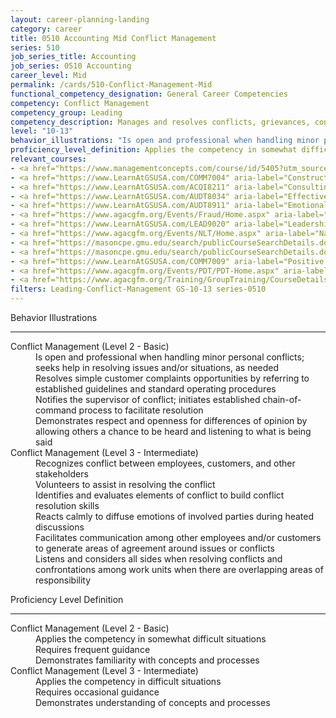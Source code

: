 ```yaml
---
layout: career-planning-landing
category: career
title: 0510 Accounting Mid Conflict Management
series: 510
job_series_title: Accounting
job_series: 0510 Accounting
career_level: Mid
permalink: /cards/510-Conflict-Management-Mid
functional_competency_designation: General Career Competencies
competency: Conflict Management
competency_group: Leading
competency_description: Manages and resolves conflicts, grievances, confrontations, or disagreements in a constructive manner to minimize negative (personal) impact
level: "10-13"
behavior_illustrations: "Is open and professional when handling minor personal conflicts; seeks help in resolving issues and/or situations, as needed ? Resolves simple customer complaints opportunities by referring to established guidelines and standard operating procedures ? Notifies the supervisor of conflict; initiates established chain-of- command process to facilitate resolution ? Demonstrates respect and openness for differences of opinion by allowing others a chance to be heard and listening to what is being said ? Recognizes conflict between employees, customers, and other stakeholders ? Volunteers to assist in resolving the conflict ? Identifies and evaluates elements of conflict to build conflict resolution skills ? Reacts calmly to diffuse emotions of involved parties during heated discussions ? Facilitates communication among other employees and/or customers to generate areas of agreement around issues or conflicts ? Listens and considers all sides when resolving conflicts and confrontations among work units when there are overlapping areas of responsibility"
proficiency_level_definition: Applies the competency in somewhat difficult situations ? Requires frequent guidance ? Demonstrates familiarity with concepts and processes ? Applies the competency in difficult situations ? Requires occasional guidance ? Demonstrates understanding of concepts and processes
relevant_courses: 
- <a href="https://www.managementconcepts.com/course/id/5405?utm_source=CFOportal&utm_medium=listing&utm_campaign=CFOTTEP&utm_id=23FM" aria-label="Benefit-Cost Analysis Using Microsoft Excel - https://www.managementconcepts.com/course/id/5405?utm_source=CFOportal&utm_medium=listing&utm_campaign=CFOTTEP&utm_id=23FM">Benefit-Cost Analysis Using Microsoft Excel</a>, Management Concepts
- <a href="https://www.LearnAtGSUSA.com/COMM7004" aria-label="Constructive Conflict Resolution (COMM7004) - https://www.LearnAtGSUSA.com/COMM7004">Constructive Conflict Resolution (COMM7004)</a>, Graduate School USA (GSUSA)
- <a href="https://www.LearnAtGSUSA.com/ACQI8211" aria-label="Consulting Skills for Acquisition Professionals (ACQI8211) - https://www.LearnAtGSUSA.com/ACQI8211">Consulting Skills for Acquisition Professionals (ACQI8211)</a>, Graduate School USA (GSUSA)
- <a href="https://www.LearnAtGSUSA.com/AUDT8034" aria-label="Effective Audit Resolution, Follow-up and Implementation (AUDT8034) - https://www.LearnAtGSUSA.com/AUDT8034">Effective Audit Resolution, Follow-up and Implementation (AUDT8034)</a>, Graduate School USA (GSUSA)
- <a href="https://www.LearnAtGSUSA.com/AUDT8911" aria-label="Emotionally Intelligent Auditor&#58; The Power of Influence and Situational Awareness (AUDT8911) - https://www.LearnAtGSUSA.com/AUDT8911">Emotionally Intelligent Auditor&#58; The Power of Influence and Situational Awareness (AUDT8911)</a>, Graduate School USA (GSUSA)
- <a href="https://www.agacgfm.org/Events/Fraud/Home.aspx" aria-label="Internal Control & Fraud Prevention Training - https://www.agacgfm.org/Events/Fraud/Home.aspx">Internal Control & Fraud Prevention Training</a>, AGA
- <a href="https://www.LearnAtGSUSA.com/LEAD9020" aria-label="Leadership, Motivation and Accountability for High Performance Organizations (LEAD9020) - https://www.LearnAtGSUSA.com/LEAD9020">Leadership, Motivation and Accountability for High Performance Organizations (LEAD9020)</a>, Graduate School USA (GSUSA)
- <a href="https://www.agacgfm.org/Events/NLT/Home.aspx" aria-label="National Leadership Training (NLT) - multi-competency training - https://www.agacgfm.org/Events/NLT/Home.aspx">National Leadership Training (NLT) - multi-competency training</a>, AGA
- <a href="https://masoncpe.gmu.edu/search/publicCourseSearchDetails.do?method=load&courseId=2409050" aria-label="PEBU 0315 Building and Managing Relationships - https://masoncpe.gmu.edu/search/publicCourseSearchDetails.do?method=load&courseId=2409050">PEBU 0315 Building and Managing Relationships</a>, George Mason University
- <a href="https://masoncpe.gmu.edu/search/publicCourseSearchDetails.do?method=load&courseId=2409060" aria-label="PEBU 0407 Conflict Management - https://masoncpe.gmu.edu/search/publicCourseSearchDetails.do?method=load&courseId=2409060">PEBU 0407 Conflict Management</a>, George Mason University
- <a href="https://www.LearnAtGSUSA.com/COMM7009" aria-label="Positive Approaches to Difficult People (COMM7009) - https://www.LearnAtGSUSA.com/COMM7009">Positive Approaches to Difficult People (COMM7009)</a>, Graduate School USA (GSUSA)
- <a href="https://www.agacgfm.org/Events/PDT/PDT-Home.aspx" aria-label="Professional Development Training (PDT) - multi-competency training - https://www.agacgfm.org/Events/PDT/PDT-Home.aspx">Professional Development Training (PDT) - multi-competency training</a>, AGA
- <a href="https://www.agacgfm.org/Training/GroupTraining/CourseDetails.aspx?ID=49" aria-label="Professional Polish in the Public Sector - https://www.agacgfm.org/Training/GroupTraining/CourseDetails.aspx?ID=49">Professional Polish in the Public Sector</a>, AGA
filters: Leading-Conflict-Management GS-10-13 series-0510
---
```


<div class="desktop:grid-col-6 margin-y-3">
  <div class="border-top-2 bg-white padding-3 shadow-5 height-full members-hover border-1px button-border border-top-blue radius-lg">
    <p class="text-bold label-color font-size-21">Behavior Illustrations</p>
    <hr class="hr-green"/>
    <dl class="text-base card-content-color"><dt>Conflict Management (Level 2 - Basic)</dt><dd>Is open and professional when handling minor personal conflicts; seeks help in resolving issues and/or situations, as needed </dd><dd> Resolves simple customer complaints opportunities by referring to established guidelines and standard operating procedures </dd><dd> Notifies the supervisor of conflict; initiates established chain-of- command process to facilitate resolution </dd><dd> Demonstrates respect and openness for differences of opinion by allowing others a chance to be heard and listening to what is being said</dd><dt>Conflict Management (Level 3 - Intermediate)</dt><dd>Recognizes conflict between employees, customers, and other stakeholders </dd><dd> Volunteers to assist in resolving the conflict </dd><dd> Identifies and evaluates elements of conflict to build conflict resolution skills </dd><dd> Reacts calmly to diffuse emotions of involved parties during heated discussions </dd><dd> Facilitates communication among other employees and/or customers to generate areas of agreement around issues or conflicts </dd><dd> Listens and considers all sides when resolving conflicts and confrontations among work units when there are overlapping areas of responsibility</dd></dl>
  </div>
</div>
<div class="desktop:grid-col-6 margin-y-3">
  <div class="border-top-2 bg-white padding-3 shadow-5 height-full members-hover border-1px button-border border-top-blue radius-lg">
    <p class="text-bold label-color font-size-21">Proficiency Level Definition</p>
     <hr class="hr-green"/>
    <dl class="text-base card-content-color"><dt>Conflict Management (Level 2 - Basic)</dt><dd>Applies the competency in somewhat difficult situations </dd><dd> Requires frequent guidance </dd><dd> Demonstrates familiarity with concepts and processes</dd><dt>Conflict Management (Level 3 - Intermediate)</dt><dd>Applies the competency in difficult situations </dd><dd> Requires occasional guidance </dd><dd> Demonstrates understanding of concepts and processes</dd></dl>
  </div>
</div>